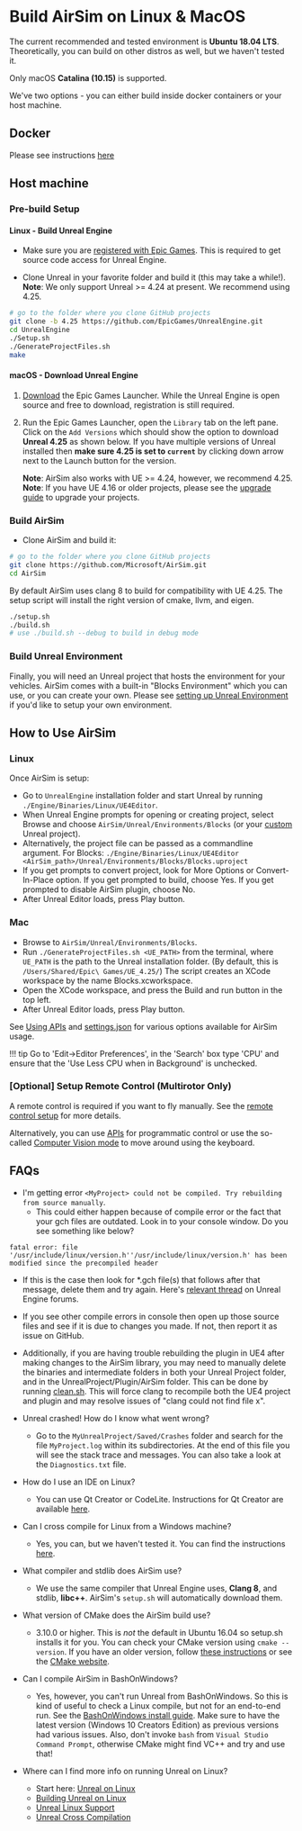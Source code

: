 # Build AirSim on Linux & MacOS

The current recommended and tested environment is **Ubuntu 18.04 LTS**. Theoretically, you can build on other distros as well, but we haven't tested it.

Only macOS **Catalina (10.15)** is supported.

We've two options - you can either build inside docker containers or your host machine.

## Docker

Please see instructions [here](https://github.com/Microsoft/AirSim/blob/master/docs/docker_ubuntu.md)

## Host machine

### Pre-build Setup

#### Linux - Build Unreal Engine

- Make sure you are [registered with Epic Games](https://docs.unrealengine.com/latest/INT/Platforms/Linux/BeginnerLinuxDeveloper/SettingUpAnUnrealWorkflow/1/index.html). This is required to get source code access for Unreal Engine.

- Clone Unreal in your favorite folder and build it (this may take a while!). **Note**: We only support Unreal >= 4.24 at present. We recommend using 4.25.

```bash
# go to the folder where you clone GitHub projects
git clone -b 4.25 https://github.com/EpicGames/UnrealEngine.git
cd UnrealEngine
./Setup.sh
./GenerateProjectFiles.sh
make
```

#### macOS - Download Unreal Engine

1. [Download](https://www.unrealengine.com/download) the Epic Games Launcher. While the Unreal Engine is open source and free to download, registration is still required.
2. Run the Epic Games Launcher, open the `Library` tab on the left pane.
Click on the `Add Versions` which should show the option to download **Unreal 4.25** as shown below. If you have multiple versions of Unreal installed then **make sure 4.25 is set to `current`** by clicking down arrow next to the Launch button for the version.

   **Note**: AirSim also works with UE >= 4.24, however, we recommend 4.25.
   **Note**: If you have UE 4.16 or older projects, please see the [upgrade guide](unreal_upgrade.md) to upgrade your projects.

### Build AirSim

- Clone AirSim and build it:

```bash
# go to the folder where you clone GitHub projects
git clone https://github.com/Microsoft/AirSim.git
cd AirSim
```

  By default AirSim uses clang 8 to build for compatibility with UE 4.25. The setup script will install the right version of cmake, llvm, and eigen.

```bash
./setup.sh
./build.sh
# use ./build.sh --debug to build in debug mode
```

### Build Unreal Environment

Finally, you will need an Unreal project that hosts the environment for your vehicles. AirSim comes with a built-in "Blocks Environment" which you can use, or you can create your own. Please see [setting up Unreal Environment](unreal_proj.md) if you'd like to setup your own environment.

## How to Use AirSim

### Linux

Once AirSim is setup:

- Go to `UnrealEngine` installation folder and start Unreal by running `./Engine/Binaries/Linux/UE4Editor`.
- When Unreal Engine prompts for opening or creating project, select Browse and choose `AirSim/Unreal/Environments/Blocks` (or your [custom](unreal_custenv.md) Unreal project).
- Alternatively, the project file can be passed as a commandline argument. For Blocks: `./Engine/Binaries/Linux/UE4Editor <AirSim_path>/Unreal/Environments/Blocks/Blocks.uproject`
- If you get prompts to convert project, look for More Options or Convert-In-Place option. If you get prompted to build, choose Yes. If you get prompted to disable AirSim plugin, choose No.
- After Unreal Editor loads, press Play button.

### Mac

- Browse to `AirSim/Unreal/Environments/Blocks`.
- Run `./GenerateProjectFiles.sh <UE_PATH>` from the terminal, where `UE_PATH` is the path to the Unreal installation folder. (By default, this is `/Users/Shared/Epic\ Games/UE_4.25/`) The script creates an XCode workspace by the name Blocks.xcworkspace.
- Open the XCode workspace, and press the Build and run button in the top left.
- After Unreal Editor loads, press Play button.

See [Using APIs](apis.md) and [settings.json](settings.md) for various options available for AirSim usage.

!!! tip
    Go to 'Edit->Editor Preferences', in the 'Search' box type 'CPU' and ensure that the 'Use Less CPU when in Background' is unchecked.

### [Optional] Setup Remote Control (Multirotor Only)

A remote control is required if you want to fly manually. See the [remote control setup](remote_control.md) for more details.

Alternatively, you can use [APIs](apis.md) for programmatic control or use the so-called [Computer Vision mode](image_apis.md) to move around using the keyboard.

## FAQs

- I'm getting error `<MyProject> could not be compiled. Try rebuilding from source manually`.
    * This could either happen because of compile error or the fact that your gch files are outdated. Look in to your console window. Do you see something like below?

`fatal error: file '/usr/include/linux/version.h''/usr/include/linux/version.h' has been modified since the precompiled header`

* If this is the case then look for *.gch file(s) that follows after that message, delete them and try again. Here's [relevant thread](https://answers.unrealengine.com/questions/412349/linux-ue4-build-precompiled-header-fatal-error.html) on Unreal Engine forums.

* If you see other compile errors in console then open up those source files and see if it is due to changes you made. If not, then report it as issue on GitHub.
* Additionally, if you are having trouble rebuilding the plugin in UE4 after making changes to the AirSim library, you may need to manually delete the binaries and intermediate folders in both your Unreal Project folder, and in the UnrealProject/Plugin/AirSim folder. This can be done by running [clean.sh](https://github.com/microsoft/AirSim/blob/master/Unreal/Environments/Blocks/clean.sh). This will force clang to recompile both the UE4 project and plugin and may resolve issues of "clang could not find file x".

- Unreal crashed! How do I know what went wrong?
    * Go to the `MyUnrealProject/Saved/Crashes` folder and search for the file `MyProject.log` within its subdirectories. At the end of this file you will see the stack trace and messages.
    You can also take a look at the `Diagnostics.txt` file.

- How do I use an IDE on Linux?
    * You can use Qt Creator or CodeLite. Instructions for Qt Creator are available [here](https://docs.unrealengine.com/latest/INT/Platforms/Linux/BeginnerLinuxDeveloper/SettingUpAnIDE/index.html).

- Can I cross compile for Linux from a Windows machine?
    * Yes, you can, but we haven't tested it. You can find the instructions [here](https://docs.unrealengine.com/latest/INT/Platforms/Linux/GettingStarted/index.html).

- What compiler and stdlib does AirSim use?
    * We use the same compiler that Unreal Engine uses, **Clang 8**, and stdlib, **libc++**. AirSim's `setup.sh` will automatically download them.

- What version of CMake does the AirSim build use?
    * 3.10.0 or higher. This is *not* the default in Ubuntu 16.04 so setup.sh installs it for you. You can check your CMake version using `cmake --version`. If you have an older version, follow [these instructions](cmake_linux.md) or see the [CMake website](https://cmake.org/install/).

- Can I compile AirSim in BashOnWindows?
    * Yes, however, you can't run Unreal from BashOnWindows. So this is kind of useful to check a Linux compile, but not for an end-to-end run.
    See the [BashOnWindows install guide](https://msdn.microsoft.com/en-us/commandline/wsl/install_guide).
    Make sure to have the latest version (Windows 10 Creators Edition) as previous versions had various issues.
    Also, don't invoke `bash` from `Visual Studio Command Prompt`, otherwise CMake might find VC++ and try and use that!

- Where can I find more info on running Unreal on Linux?
    * Start here: [Unreal on Linux](https://docs.unrealengine.com/latest/INT/Platforms/Linux/index.html)
    * [Building Unreal on Linux](https://wiki.unrealengine.com/Building_On_Linux#Clang)
    * [Unreal Linux Support](https://wiki.unrealengine.com/Linux_Support)
    * [Unreal Cross Compilation](https://wiki.unrealengine.com/Compiling_For_Linux)
